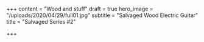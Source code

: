 +++
content = "Wood and stuff"
draft = true
hero_image = "/uploads/2020/04/29/full01.jpg"
subtitle = "Salvaged Wood Electric Guitar"
title = "Salvaged Series #2"

+++
